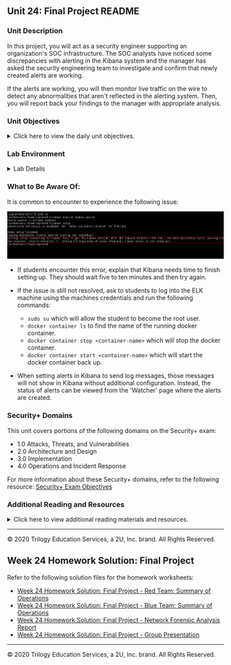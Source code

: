 ## Unit 24: Final Project README

### Unit Description

In this project, you will act as a security engineer supporting an organization's SOC infrastructure. The SOC analysts have noticed some discrepancies with alerting in the Kibana system and the manager has asked the security engineering team to investigate and confirm that newly created alerts are working. 

If the alerts are working, you will then monitor live traffic on the wire to detect any abnormalities that aren't reflected in the alerting system. Then, you will report back your findings to the manager with appropriate analysis.


### Unit Objectives 

<details>
    <summary>Click here to view the daily unit objectives.</summary>

  <br>

- **Days 1 and 2:** Alert and Attacking Target 1

    - Configure alerts in Kibana 
    - Attack a machine on the network.
    - Capture the flag on the victim machine.

- **Day 3:** Wireshark Strikes Back

    - Capture network traffic
    - Investigate a number of suspicious activities
    - Collect corporate misuse evidence
    - Work in groups to create a presentation


- **Day 4:** Final Group Presentations

    - Complete and submit group presentations
    - Submit an offensive red team analysis
    - Submit a defensive blue team analysis
    - Submit a network forensic analysis. 

</details>


### Lab Environment


<details><summary>Lab Details</summary>
<br>

In this unit, you will be using a new Web Vulns lab environment located in Windows Azure Lab Services. RDP into the **Windows RDP host machine** using the following credentials:

  - Username: `azadmin`
  - Password: `p4ssw0rd*`

This is a diagram of the network and the machines that will be used in this lab:

![](Images/final-project-setup.png)

Open the Hyper-V Manager to access the nested machines:

**ELK machine credentials:** The same ELK setup that you created in Project 1. It holds the Kibana dashboards.
- Username: `vagrant`
- Password: `vagrant`
- IP Address: `192.168.1.100`

**Kali:** A standard Kali Linux machine for use in the penetration test on Day 1. 
- Username: `root`
- Password: `toor`
- IP Address: `192.168.1.90`

**Capstone:** Filebeat and Metricbeat are installed and will forward logs to the ELK machine. 
- IP Address: `192.168.1.105`
   - Please note that this VM is in the network solely for the purpose of testing alerts.

**Target 1:** Exposes a vulnerable WordPress server.
- IP Address: `192.168.1.110`

**Target 2:** Students should ignore Target 2 until they have completed all other parts of the project.

</details>  

### What to Be Aware Of:

It is common to encounter to experience the following issue:

![](Images/error.png)

* If students encounter this error, explain that Kibana needs time to finish setting up. They should wait five to ten minutes and then try again. 

* If the issue is still not resolved, ask to students to log into the ELK machine using the machines credentials and run the following commands:

    - `sudo su` which will allow the student to become the root user. 
    - `docker container ls` to find the name of the running docker container. 
    - `docker container stop <container-name>` which will stop the docker container.
    - `docker container start <container-name>` which will start the docker container back up.

* When setting alerts in Kibana to send log messages, those messages will not show in Kibana without additional configuration. Instead, the status of alerts can be viewed from the 'Watcher' page where the alerts are created.

### Security+ Domains

This unit covers portions of the following domains on the Security+ exam:

- 1.0 Attacks, Threats, and Vulnerabilities 
- 2.0 Architecture and Design 
- 3.0 Implementation
- 4.0 Operations and Incident Response 

For more information about these Security+ domains, refer to the following resource: [Security+ Exam Objectives](https://comptiacdn.azureedge.net/webcontent/docs/default-source/exam-objectives/comptia-security-sy0-601-exam-objectives-(2-0).pdf?sfvrsn=8c5889ff_2)


### Additional Reading and Resources

<details> 
<summary> Click here to view additional reading materials and resources. </summary>
</br>

These resources are provided as optional, recommended resources to supplement the concepts covered in this unit.

- [SANS Pentesting Cheatsheet](https://www.sans.org/blog/sans-poster-building-a-better-pen-tester-pdf-download/)


</details>

---


© 2020 Trilogy Education Services, a 2U, Inc. brand. All Rights Reserved.    

## Week 24 Homework Solution: Final Project

Refer to the following solution files for the homework worksheets: 

* [Week 24 Homework Solution: Final Project - Red Team: Summary of Operations](https://github.com/karma-786/Final-Project/blob/main/OffensiveTemplate.md)  
* [Week 24 Homework Solution: Final Project - Blue Team: Summary of Operations](https://github.com/karma-786/Final-Project/blob/main/DefensiveTemplate.md)  
* [Week 24 Homework Solution: Final Project - Network Forensic Analysis Report](https://github.com/karma-786/Final-Project/blob/main/NetworkTemplate.md)  
* [Week 24 Homework Solution: Final Project - Group Presentation](https://github.com/karma-786/Final-Project/blob/main/Final%20Project%20-%20KVP/Offensive%20Final%20Project%20Presentation%20-%20Group.pdf)  

---
© 2020 Trilogy Education Services, a 2U, Inc. brand. All Rights Reserved.
